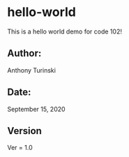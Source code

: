 # hello-world

This is a hello world demo for code 102!

## Author:

Anthony Turinski

## Date:

September 15, 2020

## Version

Ver = 1.0